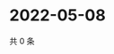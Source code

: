 # 2022-05-08

共 0 条

<!-- BEGIN WEIBO -->
<!-- 最后更新时间 Sun May 08 2022 15:13:04 GMT+0800 (China Standard Time) -->

<!-- END WEIBO -->
